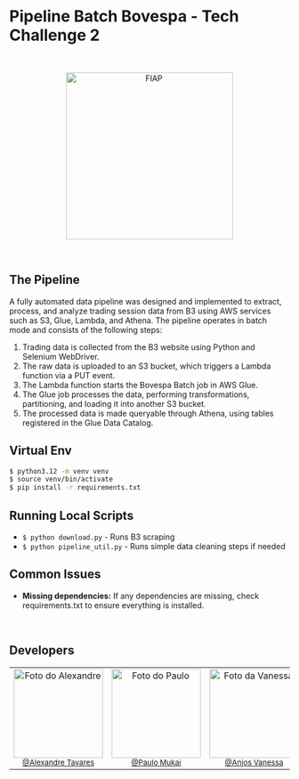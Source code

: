 # **Pipeline Batch Bovespa - Tech Challenge 2**

<br/>
<p align="center">
  <a href="https://www.fiap.com.br/"><img src="https://upload.wikimedia.org/wikipedia/commons/d/d4/Fiap-logo-novo.jpg" width="300" alt="FIAP"></a>
</p>
<br>

## The Pipeline
A fully automated data pipeline was designed and implemented to extract, process, and analyze trading session data from B3 using AWS services such as S3, Glue, Lambda, and Athena. The pipeline operates in batch mode and consists of the following steps:

1. Trading data is collected from the B3 website using Python and Selenium WebDriver.
2. The raw data is uploaded to an S3 bucket, which triggers a Lambda function via a PUT event.
3. The Lambda function starts the Bovespa Batch job in AWS Glue.
4. The Glue job processes the data, performing transformations, partitioning, and loading it into another S3 bucket.
5. The processed data is made queryable through Athena, using tables registered in the Glue Data Catalog.


## Virtual Env

```bash
$ python3.12 -m venv venv
$ source venv/bin/activate
$ pip install -r requirements.txt
```

## Running Local Scripts

- `$ python download.py` - Runs B3 scraping
- `$ python pipeline_util.py` - Runs simple data cleaning steps if needed


## Common Issues
- **Missing dependencies:** If any dependencies are missing, check requirements.txt to ensure everything is installed.
<br>

## **Developers**

<table border="0" align="center">
  <tr>
  <td align="center">
      <img src="https://avatars.githubusercontent.com/u/71346377?v=4" width="160px" alt="Foto do Alexandre"/><br>
      <sub>
        <a href="https://www.github.com/alexandre-tvrs">@Alexandre Tavares</a>
      </sub>
    </td>
        <td align="center">
      <img src="https://avatars.githubusercontent.com/u/160500127?v=4" width="160px" alt="Foto do Paulo"/><br>
      <sub>
        <a href="https://github.com/PauloMukai">@Paulo Mukai</a>
      </sub>
    </td>
    </td>
        <td align="center">
      <img src="https://avatars.githubusercontent.com/u/160500128?v=4" width="160px" alt="Foto da Vanessa"/><br>
      <sub>
        <a href="https://github.com/AnjosVanessa">@Anjos Vanessa</a>
      </sub>
    </td>
  </tr>
</table>